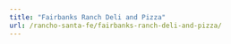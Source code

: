 ```yaml
---
title: "Fairbanks Ranch Deli and Pizza"
url: /rancho-santa-fe/fairbanks-ranch-deli-and-pizza/
---
```

